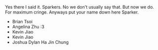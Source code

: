 Yes there I said it. Sparkers. No we don't usually say that. But now we do. For maximum cringe. Anyways put your name down here Sparker.

* Brian Tsoi
* Angelina Zhu :3
* Kevin Jiao
* Kevin Jiao
* Joshua Dylan Ha Jin Chung